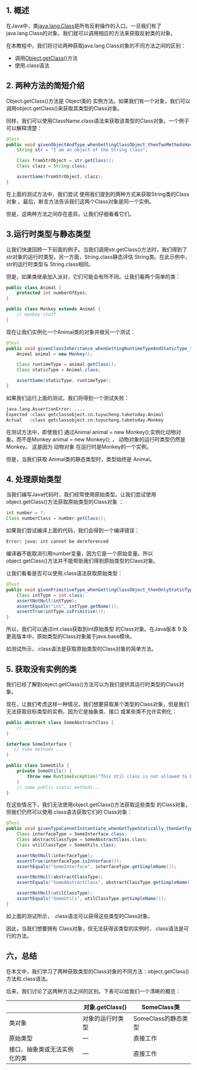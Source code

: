 ## 1. 概述

在Java中，类[java.lang.Class](https://docs.oracle.com/en/java/javase/11/docs/api/java.base/java/lang/Class.html)是所有反射操作的入口。一旦我们有了java.lang.Class的对象，我们就可以调用相应的方法来获取反射类的对象。

在本教程中，我们将讨论两种获取java.lang.Class对象的不同方法之间的区别：

-   调用[Object.getClass()](https://docs.oracle.com/en/java/javase/11/docs/api/java.base/java/lang/Object.html#getClass())方法
-   使用.class语法

## 2. 两种方法的简短介绍

Object.getClass()方法是 Object类的 实例方法。如果我们有一个对象，我们可以调用object.getClass()来获取其类型的Class对象。

同样，我们可以使用ClassName.class语法来获取该类型的Class对象。一个例子可以解释清楚：

```java
@Test
public void givenObjectAndType_whenGettingClassObject_thenTwoMethodsHaveTheSameResult() {
    String str = "I am an object of the String class";

    Class fromStrObject = str.getClass();
    Class clazz = String.class;

    assertSame(fromStrObject, clazz);
}

```

在上面的测试方法中，我们尝试 使用我们提到的两种方式来获取String类的Class 对象 。最后，断言方法告诉我们这两个Class对象是同一个实例。

但是，这两种方法之间存在差异。让我们仔细看看它们。

## 3.运行时类型与静态类型

让我们快速回顾一下前面的例子。当我们调用str.getClass()方法时，我们得到了str对象的运行时类型。另一方面，String.class静态评估 String类。在此示例中， str的运行时类型与 String.class相同。

但是，如果类继承加入派对，它们可能会有所不同。让我们看两个简单的类：

```java
public class Animal {
    protected int numberOfEyes;
}

public class Monkey extends Animal {
    // monkey stuff
}
```

现在让我们实例化一个Animal类的对象并做另一个测试：

```java
@Test
public void givenClassInheritance_whenGettingRuntimeTypeAndStaticType_thenGetDifferentResult() {
    Animal animal = new Monkey();

    Class runtimeType = animal.getClass();
    Class staticType = Animal.class;

    assertSame(staticType, runtimeType);
}

```

如果我们运行上面的测试，我们将得到一个测试失败：

```bash
java.lang.AssertionError: ....
Expected :class getclassobject.cn.tuyucheng.taketoday.Animal
Actual   :class getclassobject.cn.tuyucheng.taketoday.Monkey
```

在测试方法中，即使我们 通过Animal animal = new Monkey();实例化动物对象。而不是Monkey animal = new Monkey(); ， 动物对象的运行时类型仍然是 Monkey。 这是因为 动物对象 在运行时是Monkey的一个实例。

但是，当我们获取 Animal类的静态类型时，类型始终是 Animal。

## 4. 处理原始类型

当我们编写Java代码时，我们经常使用原始类型。让我们尝试使用object.getClass()方法获取原始类型的Class对象 ：

```java
int number = 7;
Class numberClass = number.getClass();
```

如果我们尝试编译上面的代码，我们会得到一个编译错误：

```bash
Error: java: int cannot be dereferenced
```

编译器不能取消引用number变量，因为它是一个原始变量。所以object.getClass()方法并不能帮助我们得到原始类型的Class对象。

让我们看看是否可以使用.class语法获取原始类型：

```java
@Test
public void givenPrimitiveType_whenGettingClassObject_thenOnlyStaticTypeWorks() {
    Class intType = int.class;
    assertNotNull(intType);
    assertEquals("int", intType.getName());
    assertTrue(intType.isPrimitive());
}

```

所以，我们可以通过int.class获取到int原始类型 的Class对象。在Java版本 9 及更高版本中，原始类型的Class对象属于java.base模块。

如测试所示，.class语法是获取原始类型的Class对象的简单方法。

## 5. 获取没有实例的类

我们已经了解到object.getClass()方法可以为我们提供其运行时类型的Class对象。

现在，让我们考虑这样一种情况，我们想要获取某个类型的Class对象，但是我们无法获取目标类型的实例，因为它是抽象类、接口 或某些类不允许实例化：

```java
public abstract class SomeAbstractClass {
    // ...
}

interface SomeInterface {
   // some methods ...
}

public class SomeUtils {
    private SomeUtils() {
        throw new RuntimeException("This Util class is not allowed to be instantiated!");
    }
    // some public static methods...
}

```

在这些情况下，我们无法使用object.getClass()方法获取这些类型 的Class对象，但我们仍然可以使用.class语法获取它们的 Class对象：

```java
@Test
public void givenTypeCannotInstantiate_whenGetTypeStatically_thenGetTypesSuccefully() {
    Class interfaceType = SomeInterface.class;
    Class abstractClassType = SomeAbstractClass.class;
    Class utilClassType = SomeUtils.class;

    assertNotNull(interfaceType);
    assertTrue(interfaceType.isInterface());
    assertEquals("SomeInterface", interfaceType.getSimpleName());

    assertNotNull(abstractClassType);
    assertEquals("SomeAbstractClass", abstractClassType.getSimpleName());

    assertNotNull(utilClassType);
    assertEquals("SomeUtils", utilClassType.getSimpleName());
}

```

如上面的测试所示， .class语法可以获得这些类型的Class对象。

因此，当我们想要拥有 Class对象，但无法获得该类型的实例时，.class语法是可行的方法。

## 六，总结

在本文中，我们学习了两种获取类型的Class对象的不同方法：object.getClass()方法和.class语法。

后来，我们讨论了这两种方法之间的区别。下表可以给我们一个清晰的概览：

|                                  | 对象.getClass()  | SomeClass类         |
| -------------------------------- | ------------------ | --------------------- |
| 类对象                       | 对象的运行时类型 | SomeClass的静态类型 |
| 原始类型                     | —                  | 直接工作              |
| 接口、抽象类或无法实例化的类 | —                  | 直接工作              |

